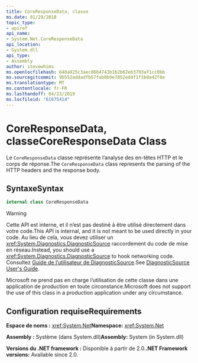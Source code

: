 ```yaml
---
title: CoreResponseData, classe
ms.date: 01/29/2018
topic_type:
- apiref
api_name:
- System.Net.CoreResponseData
api_location:
- System.dll
api_type:
- Assembly
author: stevewhims
ms.openlocfilehash: 640a925c3aec86b4743b1b2b62eb3793af1cc0bb
ms.sourcegitcommit: 9b552addadfb57fab0b9e7852ed4f1f1b8a42f8e
ms.translationtype: MT
ms.contentlocale: fr-FR
ms.lasthandoff: 04/23/2019
ms.locfileid: "61675414"
---
```

# <a name="coreresponsedata-class"></a><span data-ttu-id="e287f-102">CoreResponseData, classe</span><span class="sxs-lookup"><span data-stu-id="e287f-102">CoreResponseData Class</span></span>

<span data-ttu-id="e287f-103">Le `CoreResponseData` classe représente l’analyse des en-têtes HTTP et le corps de réponse.</span><span class="sxs-lookup"><span data-stu-id="e287f-103">The `CoreResponseData` class represents the parsing of the HTTP headers and the response body.</span></span>

## <a name="syntax"></a><span data-ttu-id="e287f-104">Syntaxe</span><span class="sxs-lookup"><span data-stu-id="e287f-104">Syntax</span></span>
  
```csharp
internal class CoreResponseData
```

> [!WARNING]
> <span data-ttu-id="e287f-105">Cette API est interne, et il n’est pas destiné à être utilisé directement dans votre code.</span><span class="sxs-lookup"><span data-stu-id="e287f-105">This API is internal, and it is not meant to be used directly in your code.</span></span> <span data-ttu-id="e287f-106">Au lieu de cela, vous devez utiliser un <xref:System.Diagnostics.DiagnosticSource> raccordement du code de mise en réseau.</span><span class="sxs-lookup"><span data-stu-id="e287f-106">Instead, you should use a <xref:System.Diagnostics.DiagnosticSource> to hook networking code.</span></span> <span data-ttu-id="e287f-107">Consultez [Guide de l’utilisateur de DiagnosticSource](https://github.com/dotnet/corefx/blob/master/src/System.Diagnostics.DiagnosticSource/src/DiagnosticSourceUsersGuide.md).</span><span class="sxs-lookup"><span data-stu-id="e287f-107">See [DiagnosticSource User's Guide](https://github.com/dotnet/corefx/blob/master/src/System.Diagnostics.DiagnosticSource/src/DiagnosticSourceUsersGuide.md).</span></span>
> 
> <span data-ttu-id="e287f-108">Microsoft ne prend pas en charge l’utilisation de cette classe dans une application de production en toute circonstance.</span><span class="sxs-lookup"><span data-stu-id="e287f-108">Microsoft does not support the use of this class in a production application under any circumstance.</span></span>

## <a name="requirements"></a><span data-ttu-id="e287f-109">Configuration requise</span><span class="sxs-lookup"><span data-stu-id="e287f-109">Requirements</span></span>

<span data-ttu-id="e287f-110">**Espace de noms :** <xref:System.Net></span><span class="sxs-lookup"><span data-stu-id="e287f-110">**Namespace:** <xref:System.Net></span></span>

<span data-ttu-id="e287f-111">**Assembly :** Système (dans System.dll)</span><span class="sxs-lookup"><span data-stu-id="e287f-111">**Assembly:** System (in System.dll)</span></span>

<span data-ttu-id="e287f-112">**Versions du .NET framework :** Disponible à partir de 2.0.</span><span class="sxs-lookup"><span data-stu-id="e287f-112">**.NET Framework versions:** Available since 2.0.</span></span>
